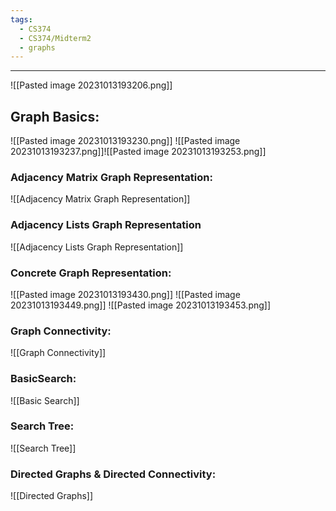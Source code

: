 ```yaml
---
tags:
  - CS374
  - CS374/Midterm2
  - graphs
---
```

---
![[Pasted image 20231013193206.png]]

## Graph Basics:
![[Pasted image 20231013193230.png]]
![[Pasted image 20231013193237.png]]![[Pasted image 20231013193253.png]]
### Adjacency Matrix Graph Representation:
![[Adjacency Matrix Graph Representation]]
### Adjacency Lists Graph Representation

![[Adjacency Lists Graph Representation]]
### Concrete Graph Representation:
![[Pasted image 20231013193430.png]]
![[Pasted image 20231013193449.png]]
![[Pasted image 20231013193453.png]]
### Graph Connectivity:

![[Graph Connectivity]]
### BasicSearch:
![[Basic Search]]
### Search Tree:
![[Search Tree]]
### Directed Graphs & Directed Connectivity:
![[Directed Graphs]]